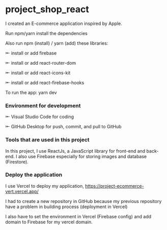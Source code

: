 # project_shop_react

I created an E-commerce application inspired by Apple. 

Run npm/yarn install the dependencies

Also run npm (install) / yarn (add) these libraries:

⇤ install or add firebase

⇤ install or add react-router-dom

⇤ install or add react-icons-kit

⇤ install or add react-firebase-hooks

To run the app: yarn dev


### Environment for development
⇤ Visual Studio Code for coding

⇤ GitHub Desktop for push, commit, and pull to GitHub

### Tools that are used in this project
In this project, I use ReactJs, a JavaScript library for front-end and back-end.
I also use Firebase especially for storing images and database (Firestore).

### Deploy the application
I use Vercel to deploy my application, https://project-ecommerce-vert.vercel.app/

I had to create a new repository in GitHub because my previous repository have a problem in building process (deployment in Vercel)

I also have to set the environment in Vercel (Firebase config) and add domain to Firebase for my vercel domain.

